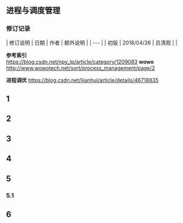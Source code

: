 ## 进程与调度管理

###  修订记录
| 修订说明 | 日期 | 作者 | 额外说明 |
| --- |
| 初版 | 2018/04/26 | 员清观 |  |

**参考索引**<br>
https://blog.csdn.net/npy_lp/article/category/1209083
**wowo**<br>
http://www.wowotech.net/sort/process_management/page/2

**进程调优**
https://blog.csdn.net/ljianhui/article/details/46718835

## 1

## 2

## 3

## 4

## 5
### 5.1

## 6
